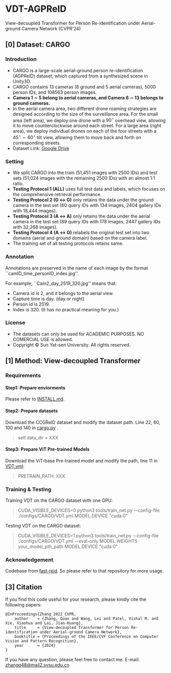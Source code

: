 # VDT-AGPReID
View-decoupled Transformer for Person Re-identification under Aerial-ground Camera Network (CVPR'24)

## [0] Dataset: CARGO

### Introduction
* CARGO is a large-scale aerial-ground person re-identification (AGPReID) dataset, which captured from a synthesized scene in Unity3D.
* CARGO contains 13 cameras (8 ground and 5 aerial cameras), 5000 person IDs, and 108563 person images.
* **Camera 1 $\sim$ 5 belong to aerial cameras, and Camera 6 $\sim$ 13 belongs to ground cameras.**
* In the aerial camera area, two different drone roaming strategies are designed according to the size of the surveillance area. For the small area (left area), we deploy one drone with a $90^\circ$ overhead view, allowing it to move counterclockwise around each street. For a large area (right area), we deploy individual drones on each of the four streets with a $45^\circ\sim60^\circ$ tilt view, allowing them to move back and forth on corresponding streets. 
* Dataset Link: [Google Drive](https://drive.google.com/file/d/1yDjyH0VtW7efxP3vgQjIqTx2oafCB67t/view?usp=drive_link)

### Setting
* We split CARGO into the train (51,451 images with 2500 IDs) and test sets (51,024 images with the remaining 2500 IDs) with an almost 1:1 ratio.
* **Testing Protocol 1 (ALL)** uses full test data and labels, which focuses on the comprehensive retrieval performance.
* **Testing Protocol 2 (G $\leftrightarrow$ G)** only retains the data under the ground camera in the test set (60 query IDs with 134 images, 2404 gallery IDs with 18,444 images).
* **Testing Protocol 3 (A $\leftrightarrow$ A)** only retains the data under the aerial camera in the test set (89 query IDs with 178 images, 2447 gallery IDs with 32,268 images).
* **Testing Protocol 4 (A $\leftrightarrow$ G)** relabels the original test set into two domains (aerial and ground domain) based on the camera label.
* The training set of all testing protocols retains same.

### Annotation
Annotations are preserved in the name of each image by the format ``camID_time_personID_index.jpg''. 

 For example, ``Cam2_day_2519_320.jpg'' means that:
* Camera id is 2, and it belongs to the aerial view.
* Capture time is day. (day or night)
* Person id is 2519.
* Index is 320. (It has no practical meaning for you.)

### License
* The datasets can only be used for ACADEMIC PURPOSES. NO COMERCIAL USE is allowed.
* Copyright © Sun Yat-sen University. All rights reserved.

## [1] Method: View-decoupled Transformer
### Requirements
#### Step1: Prepare enviorments
Please refer to [INSTALL.md](./INSTALL.md).

#### Step2: Prepare datasets
Download the CCGReID dataset and modify the dataset path.
Line 22, 60, 100 and 140 in  [cargo.py](./fastreid/data/datasets/cargo.py) .
> self.data_dir = XXX

#### Step3: Prepare ViT Pre-trained Models
Download the ViT-base Pre-trained model and modify the path, line 11 in [VDT.yml](./configs/CARGO/VDT.yml):
> PRETRAIN_PATH: XXX

### Training & Testing
Training VDT on the CARGO dataset with one GPU:
> CUDA_VISIBLE_DEVICES=0 python3 tools/train_net.py --config-file ./configs/CARGO/VDT.yml MODEL.DEVICE "cuda:0"

Testing VDT on the CARGO dataset:
> CUDA_VISIBLE_DEVICES=1 python3 tools/train_net.py --config-file ./configs/CARGO/VDT.yml --eval-only MODEL.WEIGHTS your_model_pth_path MODEL.DEVICE "cuda:0"

### Acknowledgement
Codebase from [fast-reid](https://github.com/JDAI-CV/fast-reid). So please refer to that repository for more usage.

## [3] Citation
If you find this code useful for your research, please kindly cite the following papers:
```
@InProceedings{Zhang_2022_CVPR,
    author    = {Zhang, Quan and Wang, Lei and Patel, Vishal M. and Xie, Xiaohua and Lai, Jian-Huang},
    title     = {View-decoupled Transformer for Person Re-identification under Aerial-ground Camera Network},
    booktitle = {Proceedings of the IEEE/CVF Conference on Computer Vision and Pattern Recognition},
    year      = {2024}
}
```
If you have any question, please feel free to contact me. E-mail: zhangq48@mail2.sysu.edu.cn
